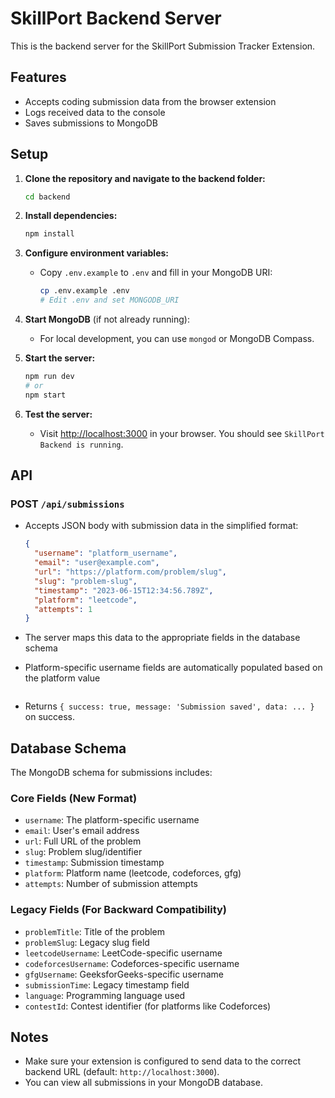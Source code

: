 # SkillPort Backend Server

This is the backend server for the SkillPort Submission Tracker Extension.

## Features
- Accepts coding submission data from the browser extension
- Logs received data to the console
- Saves submissions to MongoDB

## Setup

1. **Clone the repository and navigate to the backend folder:**
   ```sh
   cd backend
   ```

2. **Install dependencies:**
   ```sh
   npm install
   ```

3. **Configure environment variables:**
   - Copy `.env.example` to `.env` and fill in your MongoDB URI:
     ```sh
     cp .env.example .env
     # Edit .env and set MONGODB_URI
     ```

4. **Start MongoDB** (if not already running):
   - For local development, you can use `mongod` or MongoDB Compass.

5. **Start the server:**
   ```sh
   npm run dev
   # or
   npm start
   ```

6. **Test the server:**
   - Visit [http://localhost:3000](http://localhost:3000) in your browser. You should see `SkillPort Backend is running`.

## API

### POST `/api/submissions`
- Accepts JSON body with submission data in the simplified format:
  ```json
  {
    "username": "platform_username",
    "email": "user@example.com",
    "url": "https://platform.com/problem/slug",
    "slug": "problem-slug",
    "timestamp": "2023-06-15T12:34:56.789Z",
    "platform": "leetcode",
    "attempts": 1
  }
  ```

- The server maps this data to the appropriate fields in the database schema
- Platform-specific username fields are automatically populated based on the platform value



  ```
- Returns `{ success: true, message: 'Submission saved', data: ... }` on success.

## Database Schema

The MongoDB schema for submissions includes:

### Core Fields (New Format)
- `username`: The platform-specific username
- `email`: User's email address
- `url`: Full URL of the problem
- `slug`: Problem slug/identifier
- `timestamp`: Submission timestamp
- `platform`: Platform name (leetcode, codeforces, gfg)
- `attempts`: Number of submission attempts

### Legacy Fields (For Backward Compatibility)
- `problemTitle`: Title of the problem
- `problemSlug`: Legacy slug field
- `leetcodeUsername`: LeetCode-specific username
- `codeforcesUsername`: Codeforces-specific username
- `gfgUsername`: GeeksforGeeks-specific username
- `submissionTime`: Legacy timestamp field
- `language`: Programming language used
- `contestId`: Contest identifier (for platforms like Codeforces)

## Notes
- Make sure your extension is configured to send data to the correct backend URL (default: `http://localhost:3000`).
- You can view all submissions in your MongoDB database.